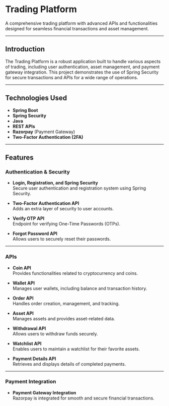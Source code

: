 # Trading Platform

A comprehensive trading platform with advanced APIs and functionalities designed for seamless financial transactions and asset management.

---

## Introduction

The Trading Platform is a robust application built to handle various aspects of trading, including user authentication, asset management, and payment gateway integration. This project demonstrates the use of Spring Security for secure transactions and APIs for a wide range of operations.

---

## Technologies Used

- **Spring Boot**
- **Spring Security**
- **Java**
- **REST APIs**
- **Razorpay** (Payment Gateway)
- **Two-Factor Authentication (2FA)**

---

## Features

### Authentication & Security

- **Login, Registration, and Spring Security**  
  Secure user authentication and registration system using Spring Security.

- **Two-Factor Authentication API**  
  Adds an extra layer of security to user accounts.

- **Verify OTP API**  
  Endpoint for verifying One-Time Passwords (OTPs).

- **Forgot Password API**  
  Allows users to securely reset their passwords.

---

### APIs

- **Coin API**  
  Provides functionalities related to cryptocurrency and coins.

- **Wallet API**  
  Manages user wallets, including balance and transaction history.

- **Order API**  
  Handles order creation, management, and tracking.

- **Asset API**  
  Manages assets and provides asset-related data.

- **Withdrawal API**  
  Allows users to withdraw funds securely.

- **Watchlist API**  
  Enables users to maintain a watchlist for their favorite assets.

- **Payment Details API**  
  Retrieves and displays details of completed payments.

---

### Payment Integration

- **Payment Gateway Integration**  
  Razorpay is integrated for smooth and secure financial transactions.
